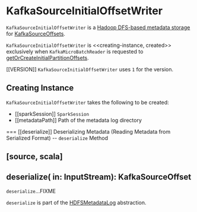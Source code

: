 # KafkaSourceInitialOffsetWriter

`KafkaSourceInitialOffsetWriter` is a [Hadoop DFS-based metadata storage](../../HDFSMetadataLog.md) for [KafkaSourceOffsets](KafkaSourceOffset.md).

`KafkaSourceInitialOffsetWriter` is <<creating-instance, created>> exclusively when `KafkaMicroBatchReader` is requested to [getOrCreateInitialPartitionOffsets](KafkaMicroBatchReader.md#getOrCreateInitialPartitionOffsets).

[[VERSION]]
`KafkaSourceInitialOffsetWriter` uses `1` for the version.

## Creating Instance

`KafkaSourceInitialOffsetWriter` takes the following to be created:

* [[sparkSession]] `SparkSession`
* [[metadataPath]] Path of the metadata log directory

=== [[deserialize]] Deserializing Metadata (Reading Metadata from Serialized Format) -- `deserialize` Method

[source, scala]
----
deserialize(
  in: InputStream): KafkaSourceOffset
----

`deserialize`...FIXME

`deserialize` is part of the [HDFSMetadataLog](../../HDFSMetadataLog.md#deserialize) abstraction.
